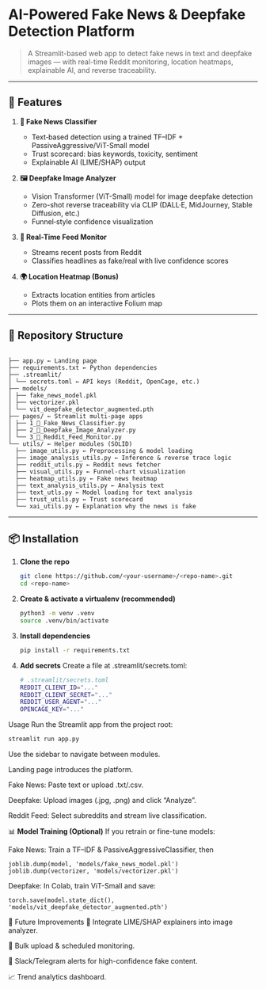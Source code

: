 # AI-Powered Fake News & Deepfake Detection Platform

> A Streamlit-based web app to detect fake news in text and deepfake images — with real-time Reddit monitoring, location heatmaps, explainable AI, and reverse traceability.

---

## 🚀 Features

1. **📰 Fake News Classifier**  
   - Text‐based detection using a trained TF–IDF + PassiveAggressive/ViT-Small model  
   - Trust scorecard: bias keywords, toxicity, sentiment  
   - Explainable AI (LIME/SHAP) output  

2. **🖼️ Deepfake Image Analyzer**  
   - Vision Transformer (ViT-Small) model for image deepfake detection  
   - Zero-shot reverse traceability via CLIP (DALL·E, MidJourney, Stable Diffusion, etc.)  
   - Funnel‐style confidence visualization  

3. **📡 Real-Time Feed Monitor**  
   - Streams recent posts from Reddit  
   - Classifies headlines as fake/real with live confidence scores  

4. **🌍 Location Heatmap (Bonus)**  
   - Extracts location entities from articles  
   - Plots them on an interactive Folium map  

---

## 📁 Repository Structure
```

├── app.py ← Landing page
├── requirements.txt ← Python dependencies
├── .streamlit/
│ └── secrets.toml ← API keys (Reddit, OpenCage, etc.)
├── models/
│ ├── fake_news_model.pkl
│ ├── vectorizer.pkl
│ └── vit_deepfake_detector_augmented.pth
├── pages/ ← Streamlit multi‐page apps
│ ├── 1_📰_Fake_News_Classifier.py
│ ├── 2_🧠_Deepfake_Image_Analyzer.py
│ └── 3_📡_Reddit_Feed_Monitor.py
└── utils/ ← Helper modules (SOLID)
  ├── image_utils.py ← Preprocessing & model loading
  ├── image_analysis_utils.py ← Inference & reverse trace logic
  ├── reddit_utils.py ← Reddit news fetcher
  ├── visual_utils.py ← Funnel‐chart visualization
  ├── heatmap_utils.py ← Fake news heatmap
  ├── text_analysis_utils.py ← Analysis text
  ├── text_utls.py ← Model loading for text analysis
  ├── trust_utils.py ← Trust scorecard
  └── xai_utils.py ← Explanation why the news is fake
```

---

## 📦 Installation

1. **Clone the repo**  
   ```bash
   git clone https://github.com/<your-username>/<repo-name>.git
   cd <repo-name>
   ```
2. **Create & activate a virtualenv (recommended)**
    ```bash
    python3 -m venv .venv
    source .venv/bin/activate
    ```
3. **Install dependencies**
    ```bash
    pip install -r requirements.txt
    ```
4. **Add secrets**
    Create a file at .streamlit/secrets.toml:
    ```bash
    # .streamlit/secrets.toml
    REDDIT_CLIENT_ID="..."
    REDDIT_CLIENT_SECRET="..."
    REDDIT_USER_AGENT="..."
    OPENCAGE_KEY="..."
    ```
 Usage
Run the Streamlit app from the project root:

```bash
streamlit run app.py
```
Use the sidebar to navigate between modules.

Landing page introduces the platform.

Fake News: Paste text or upload .txt/.csv.

Deepfake: Upload images (.jpg, .png) and click “Analyze”.

Reddit Feed: Select subreddits and stream live classification.

📊 **Model Training (Optional)**
If you retrain or fine-tune models:

Fake News: Train a TF–IDF & PassiveAggressiveClassifier, then

```
joblib.dump(model, 'models/fake_news_model.pkl')
joblib.dump(vectorizer, 'models/vectorizer.pkl')
```

Deepfake: In Colab, train ViT-Small and save:
```
torch.save(model.state_dict(), 'models/vit_deepfake_detector_augmented.pth')
```
🎯 Future Improvements
🧠 Integrate LIME/SHAP explainers into image analyzer.

📁 Bulk upload & scheduled monitoring.

🔔 Slack/Telegram alerts for high-confidence fake content.

📈 Trend analytics dashboard.
